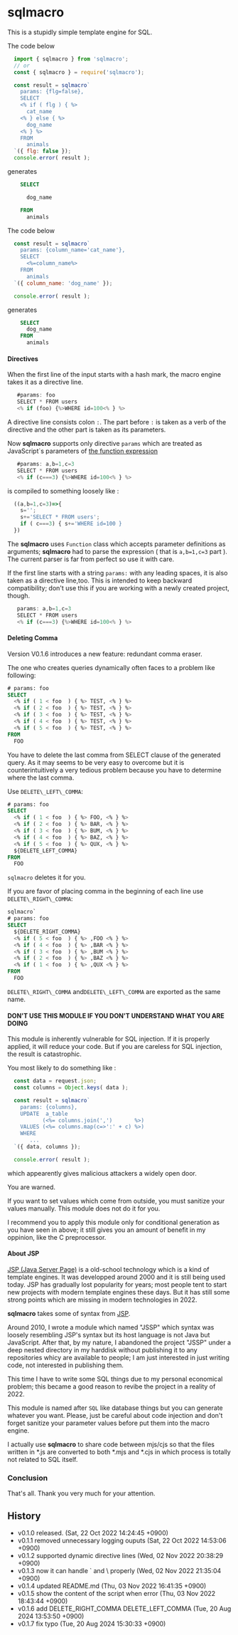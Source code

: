 
 sqlmacro
==============================
This is a stupidly simple template engine for SQL.

The code below 

```javascript
  import { sqlmacro } from 'sqlmacro';
  // or
  const { sqlmacro } = require('sqlmacro');

  const result = sqlmacro`
    params: {flg=false},
    SELECT
    <% if ( flg ) { %>
      cat_name
    <% } else { %>
      dog_name
    <% } %>
    FROM
      animals
  `({ flg: false });
  console.error( result );
```

generates

```SQL
    SELECT

      dog_name

    FROM
      animals
```

The code below
```javascript
  const result = sqlmacro`
    params: {column_name='cat_name'},
    SELECT
      <%=column_name%>
    FROM
      animals
  `({ column_name: 'dog_name' });

  console.error( result );
```

generates

```SQL
    SELECT
      dog_name
    FROM
      animals
```


#### Directives ####
When the first line of the input starts with a hash mark, the macro engine
takes it as a directive line.

```javascript
   #params: foo
   SELECT * FROM users 
   <% if (foo) {%>WHERE id=100<% } %>
```

A directive line consists colon `:`. The part before `:` is taken as a verb of
the directive and the other part is taken as its parameters.

Now **sqlmacro** supports only directive `params` which are treated as JavaScript`s  parameters
of [the function expression][]

[the function expression]: https://developer.mozilla.org/en-US/docs/Web/JavaScript/Guide/Functions

```javascript
   #params: a,b=1,c=3
   SELECT * FROM users 
   <% if (c===3) {%>WHERE id=100<% } %>
```

is compiled to something loosely like :

```javascript
  ((a,b=1,c=3)=>{
    s='';
    s+='SELECT * FROM users';
    if ( c===3) { s+='WHERE id=100 }
  })
```

The **sqlmacro** uses `Function` class which accepts parameter definitions as
arguments; **sqlmacro** had to parse the expression ( that is `a,b=1,c=3` part ).
The current parser is far from perfect so use it with care.

If the first line starts with a string `params:` with any leading spaces, it is
also taken as a directive line,too. This is intended to keep backward
compatibility; don't use this if you are working with a newly created project,
though.

```javascript
   params: a,b=1,c=3
   SELECT * FROM users 
   <% if (c===3) {%>WHERE id=100<% } %>
```

#### Deleting Comma ####

Version V0.1.6 introduces a new feature: redundant comma eraser.

The one who creates queries dynamically often faces to a problem like following:

```sql
# params: foo
SELECT
  <% if ( 1 < foo  ) { %> TEST, <% } %>
  <% if ( 2 < foo  ) { %> TEST, <% } %>
  <% if ( 3 < foo  ) { %> TEST, <% } %>
  <% if ( 4 < foo  ) { %> TEST, <% } %>
  <% if ( 5 < foo  ) { %> TEST, <% } %>
FROM
  FOO
```

You have to delete the last comma from SELECT clause of the generated query. As
it may seems to be very easy to overcome but it is counterintuitively a very
tedious problem because you have to determine where the last comma.

Use `DELETE\_LEFT\_COMMA`:

```sql
# params: foo
SELECT
  <% if ( 1 < foo  ) { %> FOO, <% } %>
  <% if ( 2 < foo  ) { %> BAR, <% } %>
  <% if ( 3 < foo  ) { %> BUM, <% } %>
  <% if ( 4 < foo  ) { %> BAZ, <% } %>
  <% if ( 5 < foo  ) { %> QUX, <% } %>
  ${DELETE_LEFT_COMMA}
FROM
  FOO
```

`sqlmacro` deletes it for you.

If you are favor of placing comma in the beginning of each line
use `DELETE\_RIGHT\_COMMA`:

```sql
sqlmacro`
# params: foo
SELECT
  ${DELETE_RIGHT_COMMA}
  <% if ( 5 < foo  ) { %> ,FOO <% } %>
  <% if ( 4 < foo  ) { %> ,BAR <% } %>
  <% if ( 3 < foo  ) { %> ,BUM <% } %>
  <% if ( 2 < foo  ) { %> ,BAZ <% } %>
  <% if ( 1 < foo  ) { %> ,QUX <% } %>
FROM
  FOO
```

`DELETE\_RIGHT\_COMMA` and`DELETE\_LEFT\_COMMA`  are exported as the same name.



#### DON'T USE THIS MODULE IF YOU DON'T UNDERSTAND WHAT YOU ARE DOING ####

This module is inherently vulnerable for SQL injection. If it is properly
applied, it will reduce your code. But if you are careless for SQL injection,
the result is catastrophic.

You most likely to do something like :
```javascript
  const data = request.json;
  const columns = Object.keys( data );

  const result = sqlmacro`
    params: {columns},
    UPDATE  a_table
           (<%= columns.join(',')       %>)
    VALUES (<%= columns.map(c=>':' + c) %>)
    WHERE
       ...
  `({ data, columns });

  console.error( result );
```

which appearently gives malicious attackers a widely open door. 

You are warned.

If you want to set values which come from outside, you must sanitize your
values manually. This module does not do it for you.

I recommend you to apply this module only for conditional generation as you
have seen in above; it still gives you an amount of benefit in my oppinion,
like the C preprocessor.


#### About JSP ####

[JSP (Java Server Page)][JSP] is a old-school technology which is a kind of
template engines. It was developped around 2000 and it is still being used
today. JSP has gradually lost popularity for years; most people tent to start
new projects with modern template engines these days. But it has still some
strong points which are missing in modern technologies in 2022.

**sqlmacro** takes some of syntax from [JSP][].

[JSP]:  https://www.infoworld.com/article/3336161/what-is-jsp-introduction-to-javaserver-pages.html

Around 2010, I wrote a module which named "JSSP" which syntax was loosely
resembling JSP's syntax but its host language is not Java but JavaScript. After
that, by my nature, I abandoned the project "JSSP" under a deep nested
directory in my harddisk without publishing it to any repositories whicy are
available to people; I am just interested in just writing code, not interested
in publishing them.

This time I have to write some SQL things due to my personal economical problem;
this became a good reason to revibe the project in a reality of 2022. 

This module is named after `SQL` like database things but you can generate
whatever you want. Please, just be careful about code injection and don't
forget sanitize your parameter values before put them into the macro engine.

I actually use **sqlmacro** to share code between mjs/cjs so that the files
written in *.js are converted to both *.mjs and *.cjs in which process is
totally not related to SQL itself.


### Conclusion ###

That's all. Thank you very much for your attention.


 History
--------------------------------------------------------------------------------
- v0.1.0 released.                                    (Sat, 22 Oct 2022 14:24:45 +0900) 
- v0.1.1 removed unnecessary logging ouputs           (Sat, 22 Oct 2022 14:53:06 +0900)
- v0.1.2 supported dynamic directive lines            (Wed, 02 Nov 2022 20:38:29 +0900)
- v0.1.3 now it can handle \` and \\ properly         (Wed, 02 Nov 2022 21:35:04 +0900)
- v0.1.4 updated README.md                            (Thu, 03 Nov 2022 16:41:35 +0900)
- v0.1.5 show the content of the script when error    (Thu, 03 Nov 2022 18:43:44 +0900)
- v0.1.6 add DELETE\_RIGHT\_COMMA DELETE\_LEFT\_COMMA (Tue, 20 Aug 2024 13:53:50 +0900)
- v0.1.7 fix typo                                     (Tue, 20 Aug 2024 15:30:33 +0900)


